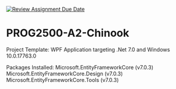 [![Review Assignment Due Date](https://classroom.github.com/assets/deadline-readme-button-24ddc0f5d75046c5622901739e7c5dd533143b0c8e959d652212380cedb1ea36.svg)](https://classroom.github.com/a/SJV-N8Mv)
# PROG2500-A2-Chinook

Project Template: 
  WPF Application targeting .Net 7.0 and Windows 10.0.17763.0

Packages Installed:
  Microsoft.EntityFrameworkCore (v7.0.3)
  Microsoft.EntityFrameworkCore.Design (v7.0.3)
  Microsoft.EntityFrameworkCore.Tools (v7.0.3)
